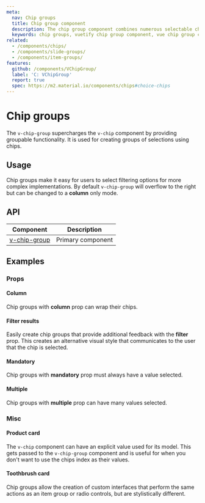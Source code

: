 ```yaml
---
meta:
  nav: Chip groups
  title: Chip group component
  description: The chip group component combines numerous selectable chips into single or multiple lines.
  keywords: chip groups, vuetify chip group component, vue chip group component
related:
  - /components/chips/
  - /components/slide-groups/
  - /components/item-groups/
features:
  github: /components/VChipGroup/
  label: 'C: VChipGroup'
  report: true
  spec: https://m2.material.io/components/chips#choice-chips
---
```


# Chip groups

The `v-chip-group` supercharges the `v-chip` component by providing groupable functionality. It is used for creating groups of selections using chips.

<!-- ![chip-groups Entry](https://cdn.vuetifyjs.com/docs/images/components-temp/v-chip-groups/v-chip-groups-entry.png) -->

<PageFeatures />

## Usage

Chip groups make it easy for users to select filtering options for more complex implementations. By default `v-chip-group` will overflow to the right but can be changed to a **column** only mode.

<ExamplesUsage name="v-chip-group" />

<PromotedEntry />

## API

| Component | Description |
| - | - |
| [v-chip-group](/api/v-chip-group/) | Primary component |

<ApiInline hide-links />

## Examples

### Props

#### Column

Chip groups with **column** prop can wrap their chips.

<ExamplesExample file="v-chip-group/prop-column" />

#### Filter results

Easily create chip groups that provide additional feedback with the **filter** prop. This creates an alternative visual style that communicates to the user that the chip is selected.

<ExamplesExample file="v-chip-group/prop-filter" />

#### Mandatory

Chip groups with **mandatory** prop must always have a value selected.

<ExamplesExample file="v-chip-group/prop-mandatory" />

#### Multiple

Chip groups with **multiple** prop can have many values selected.

<ExamplesExample file="v-chip-group/prop-multiple" />

### Misc

#### Product card

The `v-chip` component can have an explicit value used for its model. This gets passed to the `v-chip-group` component and is useful for when you don't want to use the chips index as their values.

<ExamplesExample file="v-chip-group/misc-product-card" />

#### Toothbrush card

Chip groups allow the creation of custom interfaces that perform the same actions as an item group or radio controls, but are stylistically different.

<ExamplesExample file="v-chip-group/misc-toothbrush-card" />
